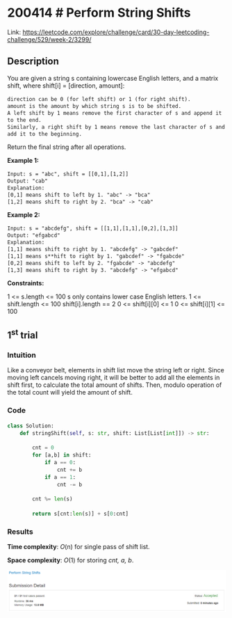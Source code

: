 # 200414 # Perform String Shifts
Link: https://leetcode.com/explore/challenge/card/30-day-leetcoding-challenge/529/week-2/3299/

## Description
You are given a string s containing lowercase English letters, and a matrix shift, where shift[i] = [direction, amount]:

    direction can be 0 (for left shift) or 1 (for right shift). 
    amount is the amount by which string s is to be shifted.
    A left shift by 1 means remove the first character of s and append it to the end.
    Similarly, a right shift by 1 means remove the last character of s and add it to the beginning.

Return the final string after all operations.

**Example 1:**

    Input: s = "abc", shift = [[0,1],[1,2]]
    Output: "cab"
    Explanation: 
    [0,1] means shift to left by 1. "abc" -> "bca"
    [1,2] means shift to right by 2. "bca" -> "cab"

**Example 2:**

    Input: s = "abcdefg", shift = [[1,1],[1,1],[0,2],[1,3]]
    Output: "efgabcd"
    Explanation:  
    [1,1] means shift to right by 1. "abcdefg" -> "gabcdef"
    [1,1] means s**hift to right by 1. "gabcdef" -> "fgabcde"
    [0,2] means shift to left by 2. "fgabcde" -> "abcdefg"
    [1,3] means shift to right by 3. "abcdefg" -> "efgabcd"


**Constraints:**

1 <= s.length <= 100
s only contains lower case English letters.
1 <= shift.length <= 100
shift[i].length == 2
0 <= shift[i][0] <= 1
0 <= shift[i][1] <= 100


## 1<sup>st</sup> trial

### Intuition
Like a conveyor belt, elements in shift list move the string left or right. Since moving left cancels moving right, it will be better to add all the elements in shift first, to calculate the total amount of shifts. Then, modulo operation of the total count will yield the amount of shift.

### Code
```python
class Solution:
    def stringShift(self, s: str, shift: List[List[int]]) -> str:
        
        cnt = 0
        for [a,b] in shift:
            if a == 0:
                cnt += b
            if a == 1:
                cnt -= b
        
        cnt %= len(s)
        
        return s[cnt:len(s)] + s[0:cnt]
```

### Results
**Time complexity**: *O*(n) for single pass of shift list.

**Space complexity**: *O*(1) for storing *cnt, a, b*.

![1st trial](https://github.com/minyookim/DailyCoding/blob/master/200414%20%23%20Perform%20String%20Shifts/1st%20trial.PNG)
